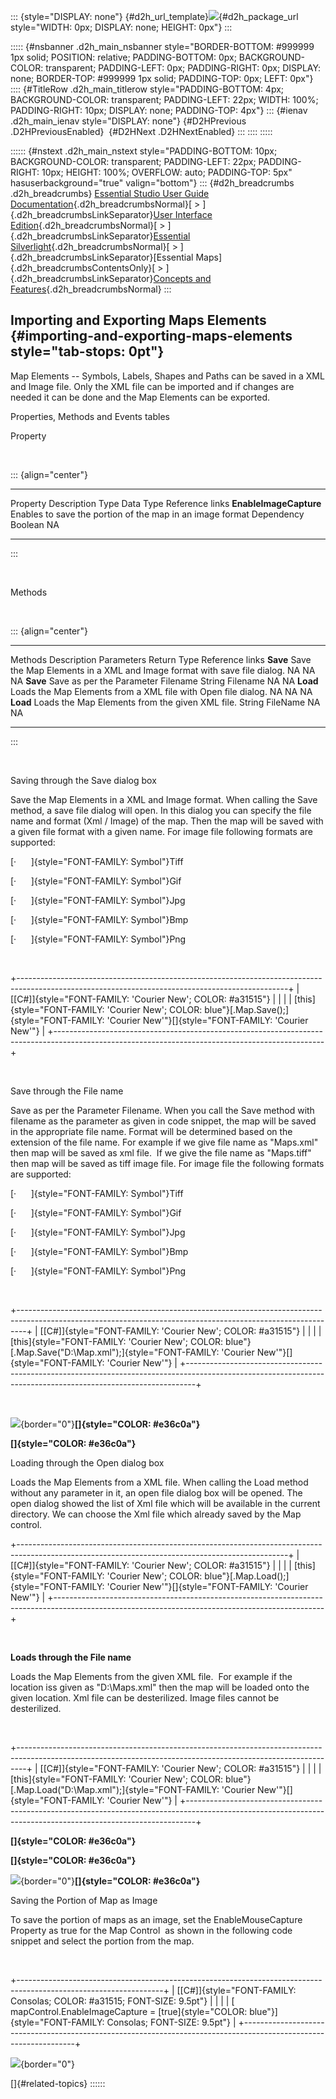 ::: {style="DISPLAY: none"}
[](ms-xhelp:///?Id=d2h_url_template){#d2h_url_template}![](!package_url!){#d2h_package_url style="WIDTH: 0px; DISPLAY: none; HEIGHT: 0px"}
:::

::::: {#nsbanner .d2h_main_nsbanner style="BORDER-BOTTOM: #999999 1px solid; POSITION: relative; PADDING-BOTTOM: 0px; BACKGROUND-COLOR: transparent; PADDING-LEFT: 0px; PADDING-RIGHT: 0px; DISPLAY: none; BORDER-TOP: #999999 1px solid; PADDING-TOP: 0px; LEFT: 0px"}
:::: {#TitleRow .d2h_main_titlerow style="PADDING-BOTTOM: 4px; BACKGROUND-COLOR: transparent; PADDING-LEFT: 22px; WIDTH: 100%; PADDING-RIGHT: 10px; DISPLAY: none; PADDING-TOP: 4px"}
::: {#ienav .d2h_main_ienav style="DISPLAY: none"}
[](ms-xhelp:///?Id=8871fcc5-94a6-4758-8bbf-220f4213292c){#D2HPrevious .D2HPreviousEnabled}  [](ms-xhelp:///?Id=87ec8c0d-51d0-4cd7-826c-ff5ce877240f){#D2HNext .D2HNextEnabled}
:::
::::
:::::

:::::: {#nstext .d2h_main_nstext style="PADDING-BOTTOM: 10px; BACKGROUND-COLOR: transparent; PADDING-LEFT: 22px; PADDING-RIGHT: 10px; HEIGHT: 100%; OVERFLOW: auto; PADDING-TOP: 5px" hasuserbackground="true" valign="bottom"}
::: {#d2h_breadcrumbs .d2h_breadcrumbs}
[Essential Studio User Guide Documentation](ms-xhelp:///?Id=12457748-09e3-4d74-a240-8e049cedf030){.d2h_breadcrumbsNormal}[ \> ]{.d2h_breadcrumbsLinkSeparator}[User Interface Edition](ms-xhelp:///?Id=c29296b7-531c-413b-a0ec-488ca1f7f669){.d2h_breadcrumbsNormal}[ \> ]{.d2h_breadcrumbsLinkSeparator}[Essential Silverlight](ms-xhelp:///?Id=66221bd1-ba2e-43c2-94a7-618f50e01d24){.d2h_breadcrumbsNormal}[ \> ]{.d2h_breadcrumbsLinkSeparator}[Essential Maps]{.d2h_breadcrumbsContentsOnly}[ \> ]{.d2h_breadcrumbsLinkSeparator}[Concepts and Features](ms-xhelp:///?Id=ab523ca4-cfb2-4736-9bef-ec20b3268450){.d2h_breadcrumbsNormal}
:::

## Importing and Exporting Maps Elements {#importing-and-exporting-maps-elements style="tab-stops: 0pt"}

Map Elements -- Symbols, Labels, Shapes and Paths can be saved in a XML and Image file. Only the XML file can be imported and if changes are needed it can be done and the Map Elements can be exported.

Properties, Methods and Events tables

Property

 

::: {align="center"}
  ------------------------ ----------------------------------------------------------- ------------ ----------- -----------------
  Property                 Description                                                 Type         Data Type   Reference links
  **EnableImageCapture**   Enables to save the portion of the map in an image format   Dependency   Boolean     NA
  ------------------------ ----------------------------------------------------------- ------------ ----------- -----------------
:::

 

Methods

 

::: {align="center"}
  ---------- ------------------------------------------------------------------------ ----------------- ------------- -----------------
  Methods    Description                                                              Parameters        Return Type   Reference links
  **Save**   Save the Map Elements in a XML and Image format with save file dialog.   NA                NA            NA
  **Save**   Save as per the Parameter Filename                                       String Filename   NA            NA
  **Load**   Loads the Map Elements from a XML file with Open file dialog.            NA                NA            NA
  **Load**   Loads the Map Elements from the given XML file.                          String FileName   NA            NA
  ---------- ------------------------------------------------------------------------ ----------------- ------------- -----------------
:::

 

Saving through the Save dialog box

Save the Map Elements in a XML and Image format. When calling the Save method, a save file dialog will open. In this dialog you can specify the file name and format (Xml / Image) of the map. Then the map will be saved with a given file format with a given name. For image file following formats are supported:

[·      ]{style="FONT-FAMILY: Symbol"}Tiff

[·      ]{style="FONT-FAMILY: Symbol"}Gif

[·      ]{style="FONT-FAMILY: Symbol"}Jpg

[·      ]{style="FONT-FAMILY: Symbol"}Bmp

[·      ]{style="FONT-FAMILY: Symbol"}Png

 

+-------------------------------------------------------------------------------------------------------------------------------------------------+
| [\[C#\]]{style="FONT-FAMILY: 'Courier New'; COLOR: #a31515"}                                                                                    |
|                                                                                                                                                 |
| [this]{style="FONT-FAMILY: 'Courier New'; COLOR: blue"}[.Map.Save();]{style="FONT-FAMILY: 'Courier New'"}[]{style="FONT-FAMILY: 'Courier New'"} |
+-------------------------------------------------------------------------------------------------------------------------------------------------+

 

Save through the File name

Save as per the Parameter Filename. When you call the Save method with filename as the parameter as given in code snippet, the map will be saved in the appropriate file name. Format will be determined based on the extension of the file name. For example if we give file name as "Maps.xml" then map will be saved as xml file.  If we give the file name as "Maps.tiff" then map will be saved as tiff image file. For image file the following formats are supported:

[·      ]{style="FONT-FAMILY: Symbol"}Tiff

[·      ]{style="FONT-FAMILY: Symbol"}Gif

[·      ]{style="FONT-FAMILY: Symbol"}Jpg

[·      ]{style="FONT-FAMILY: Symbol"}Bmp

[·      ]{style="FONT-FAMILY: Symbol"}Png

 

+--------------------------------------------------------------------------------------------------------------------------------------------------------------+
| [\[C#\]]{style="FONT-FAMILY: 'Courier New'; COLOR: #a31515"}                                                                                                 |
|                                                                                                                                                              |
| [this]{style="FONT-FAMILY: 'Courier New'; COLOR: blue"}[.Map.Save("D:\\Map.xml");]{style="FONT-FAMILY: 'Courier New'"}[]{style="FONT-FAMILY: 'Courier New'"} |
+--------------------------------------------------------------------------------------------------------------------------------------------------------------+

 

![](ImagesExt/image73_26.png){border="0"}**[]{style="COLOR: #e36c0a"}**

**[]{style="COLOR: #e36c0a"}** 

Loading through the Open dialog box

Loads the Map Elements from a XML file. When calling the Load method without any parameter in it, an open file dialog box will be opened. The open dialog showed the list of Xml file which will be available in the current directory. We can choose the Xml file which already saved by the Map control.

+-------------------------------------------------------------------------------------------------------------------------------------------------+
| [\[C#\]]{style="FONT-FAMILY: 'Courier New'; COLOR: #a31515"}                                                                                    |
|                                                                                                                                                 |
| [this]{style="FONT-FAMILY: 'Courier New'; COLOR: blue"}[.Map.Load();]{style="FONT-FAMILY: 'Courier New'"}[]{style="FONT-FAMILY: 'Courier New'"} |
+-------------------------------------------------------------------------------------------------------------------------------------------------+

 

**Loads through the File name**

Loads the Map Elements from the given XML file.  For example if the location iss given as "D:\\Maps.xml" then the map will be loaded onto the given location. Xml file can be desterilized. Image files cannot be desterilized.

 

+--------------------------------------------------------------------------------------------------------------------------------------------------------------+
| [\[C#\]]{style="FONT-FAMILY: 'Courier New'; COLOR: #a31515"}                                                                                                 |
|                                                                                                                                                              |
| [this]{style="FONT-FAMILY: 'Courier New'; COLOR: blue"}[.Map.Load("D:\\Map.xml");]{style="FONT-FAMILY: 'Courier New'"}[]{style="FONT-FAMILY: 'Courier New'"} |
+--------------------------------------------------------------------------------------------------------------------------------------------------------------+

**[]{style="COLOR: #e36c0a"}** 

**[]{style="COLOR: #e36c0a"}** 

![](ImagesExt/image73_27.png){border="0"}**[]{style="COLOR: #e36c0a"}**

Saving the Portion of Map as Image

To save the portion of maps as an image, set the EnableMouseCapture Property as true for the Map Control  as shown in the following code snippet and select the portion from the map.

 

+------------------------------------------------------------------------------------------------------------------+
| [\[C#\]]{style="FONT-FAMILY: Consolas; COLOR: #a31515; FONT-SIZE: 9.5pt"}                                        |
|                                                                                                                  |
| [  mapControl.EnableImageCapture = [true]{style="COLOR: blue"}]{style="FONT-FAMILY: Consolas; FONT-SIZE: 9.5pt"} |
+------------------------------------------------------------------------------------------------------------------+

![](ImagesExt/image73_28.png){border="0"}

[]{#related-topics}
::::::
